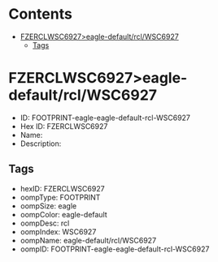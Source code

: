 



Contents
========

* [FZERCLWSC6927>eagle-default/rcl/WSC6927](#fzerclwsc6927eagle-defaultrclwsc6927)
	* [Tags](#tags)

# FZERCLWSC6927>eagle-default/rcl/WSC6927

- ID: FOOTPRINT-eagle-eagle-default-rcl-WSC6927
- Hex ID: FZERCLWSC6927
- Name: 
- Description: 

## Tags

- hexID: FZERCLWSC6927
- oompType: FOOTPRINT
- oompSize: eagle
- oompColor: eagle-default
- oompDesc: rcl
- oompIndex: WSC6927
- oompName: eagle-default/rcl/WSC6927
- oompID: FOOTPRINT-eagle-eagle-default-rcl-WSC6927
